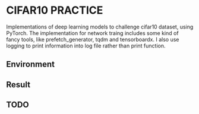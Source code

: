 # CIFAR10 PRACTICE

Implementations of deep learning models to challenge cifar10 dataset, using PyTorch.
The implementation for network traing includes some kind of fancy tools,
like prefetch_generator, tqdm and tensorboardx.
I also use logging to print information into log file
rather than print function.
## Environment

## Result

## TODO